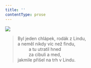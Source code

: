 ```yaml
---
title: ''
contentType: prose
---
```


![](../Images/012.jpg)

> Byl jeden chlápek, rodák z Lindu,  
> a neměl nikdy víc než findu,  
>          a tu utratil hned  
>          za cibuli a med,  
> jakmile přišel na trh v Lindu.
